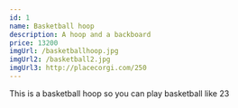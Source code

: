 ```yaml
---
id: 1
name: Basketball hoop
description: A hoop and a backboard
price: 13200
imgUrl: /basketballhoop.jpg
imgUrl2: /basketball2.jpg
imgUrl3: http://placecorgi.com/250
---
```


This is a basketball hoop so you can play basketball like 23